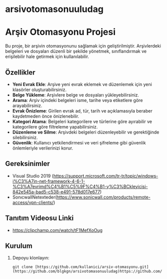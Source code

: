 # arsivotomasonuuludag
# Arşiv Otomasyonu Projesi

Bu proje, bir arşivin otomasyonunu sağlamak için geliştirilmiştir. Arşivlerdeki belgeleri ve dosyaları düzenli bir şekilde yönetmek, sınıflandırmak ve erişilebilir hale getirmek için kullanılabilir.

## Özellikler

- **Yeni Evrak Ekle**: Arşive yeni evrak eklemek ve düzenlemek için yeni klasörler oluşturabilirsiniz.
- **Belge Yükleme**: Arşivlere belge ve dosyaları yükleyebilirsiniz.
- **Arama**: Arşiv içindeki belgeleri isme, tarihe veya etiketlere göre arayabilirsiniz.
- **Evrak Önizleme**: Girilen evrak ad, tür, tarih ve açıklamasıyla beraber kaydetmeden önce önizlenebilir.
- **Kategori Atama**: Belgeleri kategorilere ve türlerine göre ayırabilir ve kategorilere göre filtreleme yapabilirsiniz.
- **Düzenleme ve Silme**: Arşivdeki belgeleri düzenleyebilir ve gerektiğinde silebilirsiniz.
- **Güvenlik**: Kullanıcı yetkilendirmesi ve veri şifreleme gibi güvenlik önlemleriyle verilerinizi korur.

## Gereksinimler

- Visual Studio 2019 (https://support.microsoft.com/tr-tr/topic/windows-i%C3%A7in-net-framework-4-6-1-%C3%A7evrimd%C4%B1%C5%9F%C4%B1-y%C3%BCkleyicisi-842e545a-bad5-c538-e491-578d017e677)
- SonıcwallNetexteder(https://www.sonicwall.com/products/remote-access/vpn-clients/)

## Tanıtım Videosu Linki
- https://clipchamp.com/watch/tF1MefXoOug


## Kurulum

1. Depoyu klonlayın:

   ```shell
   git clone [https://github.com/kullanici/arsiv-otomasyonu.git](https://github.com/blgkgn/arsivotomasonuuludag)https://github.com/blgkgn/arsivotomasonuuludag

 

 
 
